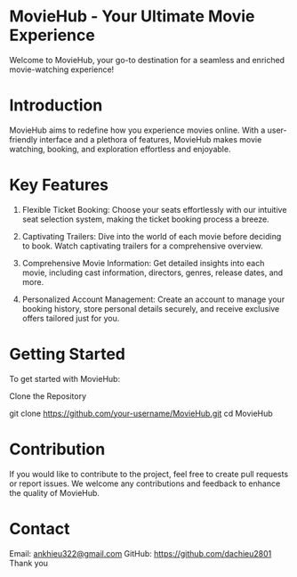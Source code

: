 # MovieHub - Your Ultimate Movie Experience

Welcome to MovieHub, your go-to destination for a seamless and enriched movie-watching experience!

# Introduction

MovieHub aims to redefine how you experience movies online. With a user-friendly interface and a plethora of features, MovieHub makes movie watching, booking, and exploration effortless and enjoyable.

# Key Features

1. Flexible Ticket Booking: Choose your seats effortlessly with our intuitive seat selection system, making the ticket booking process a breeze.

2. Captivating Trailers: Dive into the world of each movie before deciding to book. Watch captivating trailers for a comprehensive overview.

3. Comprehensive Movie Information: Get detailed insights into each movie, including cast information, directors, genres, release dates, and more.

4. Personalized Account Management: Create an account to manage your booking history, store personal details securely, and receive exclusive offers tailored just for you.

# Getting Started

To get started with MovieHub:

Clone the Repository

git clone https://github.com/your-username/MovieHub.git
cd MovieHub

# Contribution

If you would like to contribute to the project, feel free to create pull requests or report issues. We welcome any contributions and feedback to enhance the quality of MovieHub.

# Contact
Email: ankhieu322@gmail.com
GitHub: https://github.com/dachieu2801
Thank you 